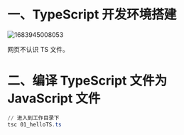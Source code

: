 # 一、TypeScript 开发环境搭建

![1683945008053](D:\Typora\user-image\1683945008053.png)

网页不认识 TS 文件。

# 二、编译 TypeScript 文件为 JavaScript 文件

```powershell
// 进入到工作目录下
tsc 01_helloTS.ts
```

